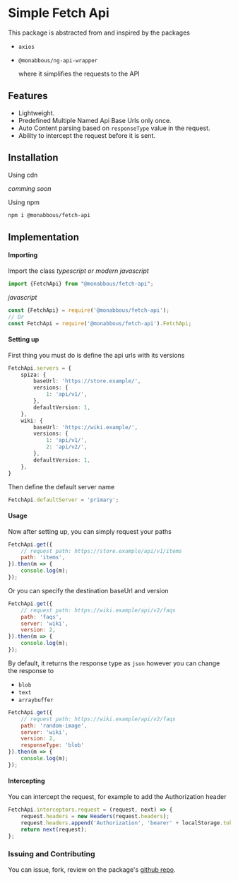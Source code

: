 # Simple Fetch Api

This package is abstracted from and inspired by the packages

- `axios`
- `@monabbous/ng-api-wrapper`
  
  where it simplifies the requests to the API

## Features

- Lightweight.
- Predefined Multiple Named Api Base Urls only once.
- Auto Content parsing based on `responseType` value in the request.
- Ability to intercept the request before it is sent.

## Installation

Using cdn

_comming soon_

Using npm

```bash
npm i @monabbous/fetch-api
```

## Implementation

#### Importing

Import the class
_typescript or modern javascript_

```ts
import {FetchApi} from "@monabbous/fetch-api";
```

_javascript_

```javascript
const {FetchApi} = require('@monabbous/fetch-api');
// Or
const FetchApi = require('@monabbous/fetch-api').FetchApi; 
```

#### Setting up

First thing you must do is define the api urls with its versions

```ts
FetchApi.servers = {
    spiza: {
        baseUrl: 'https://store.example/',
        versions: {
            1: 'api/v1/',
        },
        defaultVersion: 1,
    },
    wiki: {
        baseUrl: 'https://wiki.example/',
        versions: {
            1: 'api/v1/',
            2: 'api/v2/',
        },
        defaultVersion: 1,
    },
}
```

Then define the default server name

```ts
FetchApi.defaultServer = 'primary';
```

#### Usage

Now after setting up, you can simply request your paths

```javascript
FetchApi.get({
    // request path: https://store.example/api/v1/items
    path: 'items',
}).then(m => {
    console.log(m);
});
```

Or you can specify the destination baseUrl and version

```javascript
FetchApi.get({
    // request path: https://wiki.example/api/v2/faqs
    path: 'faqs',
    server: 'wiki',
    version: 2,
}).then(m => {
    console.log(m);
});
```

By default, it returns the response type as `json` however you can change the response to 
- `blob`
- `text`
- `arraybuffer`

```javascript
FetchApi.get({
    // request path: https://wiki.example/api/v2/faqs
    path: 'random-image',
    server: 'wiki',
    version: 2,
    responseType: 'blob'
}).then(m => {
    console.log(m);
});
```

#### Intercepting

You can intercept the request, for example to add the Authorization header
```javascript
FetchApi.interceptors.request = (request, next) => {
    request.headers = new Headers(request.headers);
    request.headers.append('Authorization', 'bearer' + localStorage.token);
    return next(request);
};
```

### Issuing and Contributing
You can issue, fork, review on the package's [github repo](https://github.com/monabbous/fetch-api.git).

